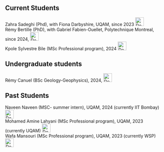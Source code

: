 ## Current Students

Zahra Sadeghi (Phd), with Fiona Darbyshire, UQAM, since 2023 <img src="https://nasser00.github.io/uqam/assets/img/logo.png" alt="Description" width="28" height="28"> <br>
Rémy Bertille (PhD), with Gabriel Fabien-Ouellet, Polytechnique Montreal, since 2024, <img src="https://nasser00.github.io/uqam/assets/img/logo.png" alt="Description" width="28" height="28"> <br >
Kpole Sylvestre Bile (MSc Professional program), 2024 <img src="https://nasser00.github.io/uqam/assets/img/logo.png" alt="Description" width="28" height="28"> <br >
## Undergraduate students
Rémy Canuel (BSc Geology-Geophysics), 2024, <img src="https://nasser00.github.io/uqam/assets/img/logo.png" alt="Description" width="28" height="28"> <br >
## Past Students
Naveen Naveen (MSC- summer intern), UQAM, 2024 (currently IIT Bombay) <img src="https://nasser00.github.io/uqam/assets/img/logo.png" alt="Description" width="28" height="28"><br >
Mohamed Amine Lahyani (MSc Professional program), UQAM, 2023 (currently UQAM) <img src="https://nasser00.github.io/uqam/assets/img/logo.png" alt="Description" width="28" height="28"><br >
Wafa Mansouri (MSc Professional program), UQAM, 2023 (currently WSP)<img src="https://nasser00.github.io/uqam/assets/img/logo.png" alt="Description" width="28" height="28"><br >
